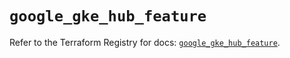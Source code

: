 # `google_gke_hub_feature`

Refer to the Terraform Registry for docs: [`google_gke_hub_feature`](https://registry.terraform.io/providers/hashicorp/google/6.34.1/docs/resources/gke_hub_feature).
